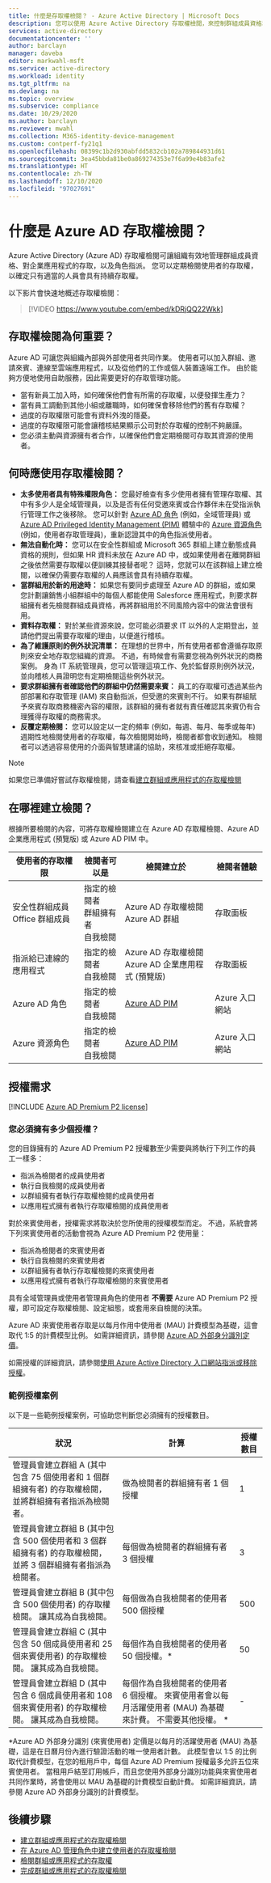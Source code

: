 ```yaml
---
title: 什麼是存取權檢閱？ - Azure Active Directory | Microsoft Docs
description: 您可以使用 Azure Active Directory 存取權檢閱，來控制群組成員資格和應用程式存取權，以符合貴組織的控管、風險管理和合規性計畫。
services: active-directory
documentationcenter: ''
author: barclayn
manager: daveba
editor: markwahl-msft
ms.service: active-directory
ms.workload: identity
ms.tgt_pltfrm: na
ms.devlang: na
ms.topic: overview
ms.subservice: compliance
ms.date: 10/29/2020
ms.author: barclayn
ms.reviewer: mwahl
ms.collection: M365-identity-device-management
ms.custom: contperf-fy21q1
ms.openlocfilehash: 08399c1b2d930abfdd5832cb102a789844931d61
ms.sourcegitcommit: 3ea45bbda81be0a869274353e7f6a99e4b83afe2
ms.translationtype: HT
ms.contentlocale: zh-TW
ms.lasthandoff: 12/10/2020
ms.locfileid: "97027691"
---
```

# <a name="what-are-azure-ad-access-reviews"></a>什麼是 Azure AD 存取權檢閱？

Azure Active Directory (Azure AD) 存取權檢閱可讓組織有效地管理群組成員資格、對企業應用程式的存取，以及角色指派。 您可以定期檢閱使用者的存取權，以確定只有適當的人員會具有持續存取權。

以下影片會快速地概述存取權檢閱：

>[!VIDEO https://www.youtube.com/embed/kDRjQQ22Wkk]

## <a name="why-are-access-reviews-important"></a>存取權檢閱為何重要？

Azure AD 可讓您與組織內部與外部使用者共同作業。 使用者可以加入群組、邀請來賓、連線至雲端應用程式，以及從他們的工作或個人裝置遠端工作。 由於能夠方便地使用自助服務，因此需要更好的存取管理功能。

- 當有新員工加入時，如何確保他們會有所需的存取權，以便發揮生產力？
- 當有員工調動到其他小組或離職時，如何確保會移除他們的舊有存取權？
- 過度的存取權限可能會有資料外洩的隱憂。
- 過度的存取權限可能會讓稽核結果顯示公司對於存取權的控制不夠嚴謹。
- 您必須主動與資源擁有者合作，以確保他們會定期檢閱可存取其資源的使用者。

## <a name="when-should-you-use-access-reviews"></a>何時應使用存取權檢閱？

- **太多使用者具有特殊權限角色：** 您最好檢查有多少使用者擁有管理存取權、其中有多少人是全域管理員，以及是否有任何受邀來賓或合作夥伴未在受指派執行管理工作之後移除。 您可以針對 [Azure AD 角色](../privileged-identity-management/pim-how-to-perform-security-review.md?toc=%2fazure%2factive-directory%2fgovernance%2ftoc.json) (例如，全域管理員) 或 [Azure AD Privileged Identity Management (PIM)](../privileged-identity-management/pim-configure.md) 體驗中的 [Azure 資源角色](../privileged-identity-management/pim-resource-roles-perform-access-review.md?toc=%2fazure%2factive-directory%2fgovernance%2ftoc.json) (例如，使用者存取管理員)，重新認證其中的角色指派使用者。
- **無法自動化時：** 您可以在安全性群組或 Microsoft 365 群組上建立動態成員資格的規則，但如果 HR 資料未放在 Azure AD 中，或如果使用者在離開群組之後依然需要存取權以便訓練其接替者呢？ 這時，您就可以在該群組上建立檢閱，以確保仍需要存取權的人員應該會具有持續存取權。
- **當群組用於新的用途時：** 如果您有要同步處理至 Azure AD 的群組，或如果您計劃讓銷售小組群組中的每個人都能使用 Salesforce 應用程式，則要求群組擁有者先檢閱群組成員資格，再將群組用於不同風險內容中的做法會很有用。
- **資料存取權：** 對於某些資源來說，您可能必須要求 IT 以外的人定期登出，並請他們提出需要存取權的理由，以便進行稽核。
- **為了維護原則的例外狀況清單：** 在理想的世界中，所有使用者都會遵循存取原則來安全地存取您組織的資源。 不過，有時候會有需要您視為例外狀況的商務案例。 身為 IT 系統管理員，您可以管理這項工作、免於監督原則例外狀況，並向稽核人員證明您有定期檢閱這些例外狀況。
- **要求群組擁有者確認他們的群組中仍然需要來賓：** 員工的存取權可透過某些內部部署和存取管理 (IAM) 來自動指派，但受邀的來賓則不行。 如果有群組賦予來賓存取商務機密內容的權限，該群組的擁有者就有責任確認其來賓仍有合理獲得存取權的商務需求。
- **反覆定期檢閱：** 您可以設定以一定的頻率 (例如，每週、每月、每季或每年) 週期性地檢閱使用者的存取權，每次檢閱開始時，檢閱者都會收到通知。 檢閱者可以透過容易使用的介面與智慧建議的協助，來核准或拒絕存取權。

>[!NOTE]
>如果您已準備好嘗試存取權檢閱，請查看[建立群組或應用程式的存取權檢閱](create-access-review.md)

## <a name="where-do-you-create-reviews"></a>在哪裡建立檢閱？

根據所要檢閱的內容，可將存取權檢閱建立在 Azure AD 存取權檢閱、Azure AD 企業應用程式 (預覽版) 或 Azure AD PIM 中。

| 使用者的存取權限 | 檢閱者可以是 | 檢閱建立於 | 檢閱者體驗 |
| --- | --- | --- | --- |
| 安全性群組成員</br>Office 群組成員 | 指定的檢閱者</br>群組擁有者</br>自我檢閱 | Azure AD 存取權檢閱</br>Azure AD 群組 | 存取面板 |
| 指派給已連線的應用程式 | 指定的檢閱者</br>自我檢閱 | Azure AD 存取權檢閱</br>Azure AD 企業應用程式 (預覽版) | 存取面板 |
| Azure AD 角色 | 指定的檢閱者</br>自我檢閱 | [Azure AD PIM](../privileged-identity-management/pim-how-to-start-security-review.md?toc=%2fazure%2factive-directory%2fgovernance%2ftoc.json) | Azure 入口網站 |
| Azure 資源角色 | 指定的檢閱者</br>自我檢閱 | [Azure AD PIM](../privileged-identity-management/pim-resource-roles-start-access-review.md?toc=%2fazure%2factive-directory%2fgovernance%2ftoc.json) | Azure 入口網站 |

## <a name="license-requirements"></a>授權需求

[!INCLUDE [Azure AD Premium P2 license](../../../includes/active-directory-p2-license.md)]

### <a name="how-many-licenses-must-you-have"></a>您必須擁有多少個授權？

您的目錄擁有的 Azure AD Premium P2 授權數至少需要與將執行下列工作的員工一樣多：

-   指派為檢閱者的成員使用者
-   執行自我檢閱的成員使用者
-   以群組擁有者執行存取權檢閱的成員使用者
-   以應用程式擁有者執行存取權檢閱的成員使用者

對於來賓使用者，授權需求將取決於您所使用的授權模型而定。 不過，系統會將下列來賓使用者的活動會視為 Azure AD Premium P2 使用量：

-   指派為檢閱者的來賓使用者
-   執行自我檢閱的來賓使用者
-   以群組擁有者執行存取權檢閱的來賓使用者
-   以應用程式擁有者執行存取權檢閱的來賓使用者


具有全域管理員或使用者管理員角色的使用者 **不需要** Azure AD Premium P2 授權，即可設定存取權檢閱、設定組態，或套用來自檢閱的決策。

Azure AD 來賓使用者存取是以每月作用中使用者 (MAU) 計費模型為基礎，這會取代 1:5 的計費模型比例。 如需詳細資訊，請參閱 [Azure AD 外部身分識別定價](../external-identities/external-identities-pricing.md)。

如需授權的詳細資訊，請參閱[使用 Azure Active Directory 入口網站指派或移除授權](../fundamentals/license-users-groups.md)。

### <a name="example-license-scenarios"></a>範例授權案例

以下是一些範例授權案例，可協助您判斷您必須擁有的授權數目。

| 狀況 | 計算 | 授權數目 |
| --- | --- | --- |
| 管理員會建立群組 A (其中包含 75 個使用者和 1 個群組擁有者) 的存取權檢閱，並將群組擁有者指派為檢閱者。 | 做為檢閱者的群組擁有者 1 個授權 | 1 |
| 管理員會建立群組 B (其中包含 500 個使用者和 3 個群組擁有者) 的存取權檢閱，並將 3 個群組擁有者指派為檢閱者。 | 每個做為檢閱者的群組擁有者 3 個授權 | 3 |
| 管理員會建立群組 B (其中包含 500 個使用者) 的存取權檢閱。 讓其成為自我檢閱。 | 每個做為自我檢閱者的使用者 500 個授權 | 500 |
| 管理員會建立群組 C (其中包含 50 個成員使用者和 25 個來賓使用者) 的存取權檢閱。 讓其成為自我檢閱。 | 每個作為自我檢閱者的使用者 50 個授權。* | 50 |
| 管理員會建立群組 D (其中包含 6 個成員使用者和 108 個來賓使用者) 的存取權檢閱。 讓其成為自我檢閱。 | 每個作為自我檢閱者的使用者 6 個授權。 來賓使用者會以每月活躍使用者 (MAU) 為基礎來計費。 不需要其他授權。 *  | - |

\*Azure AD 外部身分識別 (來賓使用者) 定價是以每月的活躍使用者 (MAU) 為基礎，這是在日曆月份內進行驗證活動的唯一使用者計數。 此模型會以 1:5 的比例取代計費模型，在您的租用戶中，每個 Azure AD Premium 授權最多允許五位來賓使用者。 當租用戶結至訂用帳戶，而且您使用外部身分識別功能與來賓使用者共同作業時，將會使用以 MAU 為基礎的計費模型自動計費。 如需詳細資訊，請參閱 Azure AD 外部身分識別的計費模型。

## <a name="next-steps"></a>後續步驟

- [建立群組或應用程式的存取權檢閱](create-access-review.md)
- [在 Azure AD 管理角色中建立使用者的存取權檢閱](../privileged-identity-management/pim-how-to-start-security-review.md?toc=%2fazure%2factive-directory%2fgovernance%2ftoc.json)
- [檢閱群組或應用程式的存取權](perform-access-review.md)
- [完成群組或應用程式的存取權檢閱](complete-access-review.md)
